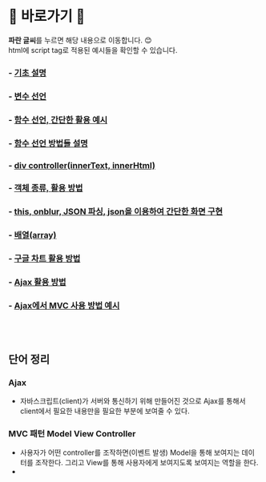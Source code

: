 # :cherry_blossom: 바로가기 :cherry_blossom:
**파란 글씨**를 누르면 해당 내용으로 이동합니다. 😊<br>
html에 script tag로 적용된 예시들을 확인할 수 있습니다.

### - [기초 설명](./01-intro.md)
### - [변수 선언](./02-var.html)
### - [함수 선언, 간단한 활용 예시](./03-funsyntax.html)
### - [함수 선언 방법들 설명](./04-functions.html)
### - [div controller(innerText, innerHtml)](./05-divcontroller.html)
### - [객체 종류, 활용 방법](./06-object.html)
### - [this, onblur, JSON 파싱, json을 이용하여 간단한 화면 구현](./07-jsonApp.html)
### - [배열(array)](./08-array.html)
### - [구글 차트 활용 방법](./09-googleChart.html)
### - [Ajax 활용 방법](./10_Ajax)
### - [Ajax에서 MVC 사용 방법 예시](./11_AjaxMVC)
<br>
<br>

## 단어 정리
### Ajax
- 자바스크립트(client)가 서버와 통신하기 위해 만들어진 것으로 Ajax를 통해서 client에서 필요한 내용만을 필요한 부분에 보여줄 수 있다.

### MVC 패턴 Model View Controller
- 사용자가 어떤 controller를 조작하면(이벤트 발생) Model을 통해 보여지는 데이터를 조작한다. 그리고 View를 통해 사용자에게 보여지도록 보여지는 역할을 한다.
- 
